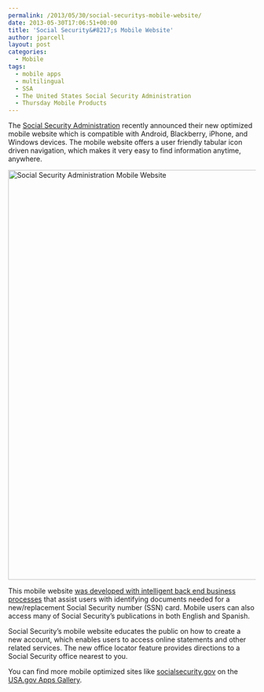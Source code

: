 ```yaml
---
permalink: /2013/05/30/social-securitys-mobile-website/
date: 2013-05-30T17:06:51+00:00
title: 'Social Security&#8217;s Mobile Website'
author: jparcell
layout: post
categories:
  - Mobile
tags:
  - mobile apps
  - multilingual
  - SSA
  - The United States Social Security Administration
  - Thursday Mobile Products
---
```


The [Social Security Administration](http://www.ssa.gov) recently announced their new optimized mobile website which is compatible with Android, Blackberry, iPhone, and Windows devices. The mobile website offers a user friendly tabular icon driven navigation, which makes it very easy to find information anytime, anywhere.

[<img class="aligncenter wp-image-122112 size-full" src="https://s3.amazonaws.com/sitesusa/wp-content/uploads/sites/212/2013/05/SSA.govmobilewebsite_.png" alt="Social Security Administration Mobile Website" width="639" height="834" />](https://s3.amazonaws.com/sitesusa/wp-content/uploads/sites/212/2013/05/SSA.govmobilewebsite_.png)

This mobile website [was developed with intelligent back end business processes](http://www.socialsecurity.gov/pressoffice/pr/ssa-mobile-pr.html) that assist users with identifying documents needed for a new/replacement Social Security number (SSN) card.  Mobile users can also access many of Social Security&#8217;s publications in both English and Spanish.

Social Security’s mobile website educates the public on how to create a new account, which enables users to access online statements and other related services. The new office locator feature provides directions to a Social Security office nearest to you.

You can find more mobile optimized sites like [socialsecurity.gov](www.socialsecurity.gov) on the [USA.gov Apps Gallery](http://apps.usa.gov/).